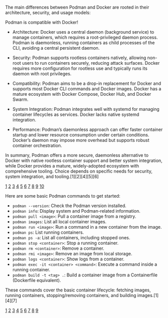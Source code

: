 The main differences between Podman and Docker are rooted in their architecture, security, and usage models:

Podman is compatible with Docker!

- Architecture: Docker uses a central daemon (background service) to manage containers, which requires a root-privileged
  daemon process. Podman is daemonless, running containers as child processes of the CLI, avoiding a central persistent
  daemon.

- Security: Podman supports rootless containers natively, allowing non-root users to run containers securely, reducing attack
  surfaces. Docker requires more configuration for rootless use and typically runs its daemon with root privileges.

- Compatibility: Podman aims to be a drop-in replacement for Docker and supports most Docker CLI commands and Docker images.
  Docker has a mature ecosystem with Docker Compose, Docker Hub, and Docker Swarm.

- System Integration: Podman integrates well with systemd for managing container lifecycles as services. Docker lacks native
  systemd integration.

- Performance: Podman’s daemonless approach can offer faster container startup and lower resource consumption under certain
  conditions. Docker’s daemon may impose more overhead but supports robust container orchestration.

In summary, Podman offers a more secure, daemonless alternative to Docker with native rootless container support and better
system integration, while Docker provides a mature, widely-adopted ecosystem with comprehensive tooling. Choice depends on
specific needs for security, system integration, and tooling.[1][2][4][5][6]

[1](https://www.imaginarycloud.com/blog/podman-vs-docker) [2](https://last9.io/blog/podman-vs-docker/)
[3](https://www.reddit.com/r/docker/comments/yxp3ep/podman_vs_docker_which_one_to_choose/)
[4](https://spacelift.io/blog/podman-vs-docker)
[5](https://betterstack.com/community/guides/scaling-docker/podman-vs-docker/)
[6](https://uptrace.dev/comparisons/podman-vs-docker) [7](https://www.reddit.com/r/podman/comments/16c0l0d/podman_vs_docker/)
[8](https://www.geeksforgeeks.org/devops/podman-vs-docker/)
[9](https://blog.purestorage.com/purely-educational/docker-vs-podman/)
[10](https://dev.to/mechcloud_academy/docker-vs-podman-an-in-depth-comparison-2025-2eia)

Here are some basic Podman commands to get started:

- `podman --version`: Check the Podman version installed.
- `podman info`: Display system and Podman-related information.
- `podman pull <image>`: Pull a container image from a registry.
- `podman images`: List all local container images.
- `podman run <image>`: Run a command in a new container from the image.
- `podman ps`: List running containers.
- `podman ps -a`: List all containers, including stopped ones.
- `podman stop <container>`: Stop a running container.
- `podman rm <container>`: Remove a container.
- `podman rmi <image>`: Remove an image from local storage.
- `podman logs <container>`: Show logs from a container.
- `podman exec -it <container> <command>`: Execute a command inside a running container.
- `podman build -t <tag> .`: Build a container image from a Containerfile (Dockerfile equivalent).

These commands cover the basic container lifecycle: fetching images, running containers, stopping/removing containers, and
building images.[1][4][7]

[1](https://www.mankier.com/1/podman) [2](https://www.ibm.com/docs/en/zoscp/1.1.0?topic=options-podman-commands)
[3](https://docs.podman.io/en/stable/Commands.html)
[4](https://blog.pentesteracademy.com/learn-basic-podman-commands-add50366de07) [5](https://podman.io/docs)
[6](https://docs.podman.io/en/v4.4/Commands.html) [7](https://developers.redhat.com/cheat-sheets/podman-cheat-sheet)
[8](https://devopscube.com/podman-tutorial-beginners/) [9](https://podman.io/get-started)
